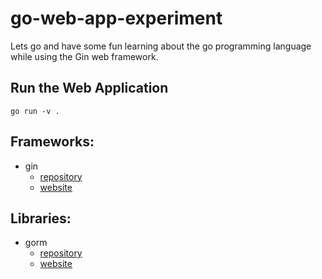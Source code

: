 # go-web-app-experiment

Lets go and have some fun learning about the go programming language while using the Gin web framework.

## Run the Web Application
```
go run -v .
```

## Frameworks:
* gin
	* [repository](https://github.com/gin-gonic/gin)
	* [website](https://gin-gonic.com/)

## Libraries:
* gorm
	* [repository](https://github.com/go-gorm/gorm)
	* [website](https://gorm.io/)
